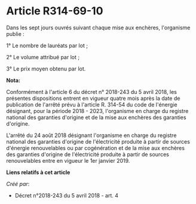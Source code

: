 # Article R314-69-10

Dans les sept jours ouvrés suivant chaque mise aux enchères, l'organisme publie :

1° Le nombre de lauréats par lot ;

2° Le volume attribué par lot ;

3° Le prix moyen obtenu par lot.

**Nota:**

Conformément à l'article 6 du décret n° 2018-243 du 5 avril 2018, les présentes dispositions entrent en vigueur quatre mois
après la date de publication de l'arrêté prévu à l'article R. 314-54 du code de l'énergie désignant, pour la période 2018 -
2023, l'organisme en charge du registre national des garanties d'origine et de la mise aux enchères des garanties d'origine.

L'arrêté du 24 août 2018 désignant l'organisme en charge du registre national des garanties d'origine de l'électricité
produite à partir de sources d'énergie renouvelables ou par cogénération et de la mise aux enchères des garanties d'origine
de l'électricité produite à partir de sources renouvelables entre en vigueur le 1er janvier 2019.

**Liens relatifs à cet article**

_Créé par_:

  - Décret n°2018-243 du 5 avril 2018 - art. 4
